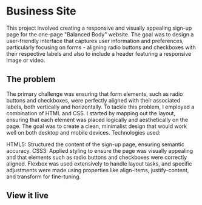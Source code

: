 # Business Site

This project involved creating a responsive and visually appealing sign-up page for the one-page "Balanced Body" website. The goal was to design a user-friendly interface that captures user information and preferences, particularly focusing on forms - aligning radio buttons and checkboxes with their respective labels and also to include a header featuring a responsive image or video.

## The problem

The primary challenge was ensuring that form elements, such as radio buttons and checkboxes, were perfectly aligned with their associated labels, both vertically and horizontally. To tackle this problem, I employed a combination of HTML and CSS. I started by mapping out the layout, ensuring that each element was placed logically and aesthetically on the page. The goal was to create a clean, minimalist design that would work well on both desktop and mobile devices. Technologies used: 


HTML5: Structured the content of the sign-up page, ensuring semantic accuracy.
CSS3: Applied styling to ensure the page was visually appealing and that elements such as radio buttons and checkboxes were correctly aligned. Flexbox was used extensively to handle layout tasks, and specific adjustments were made using properties like align-items, justify-content, and transform for fine-tuning.

## View it live


